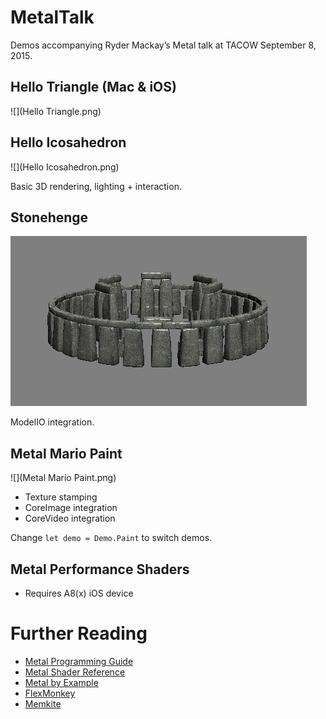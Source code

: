 # MetalTalk
Demos accompanying Ryder Mackay’s Metal talk at TACOW September 8, 2015.

## Hello Triangle (Mac & iOS)

![](Hello Triangle.png)

## Hello Icosahedron

![](Hello Icosahedron.png)

Basic 3D rendering, lighting + interaction.

## Stonehenge

![](Stonehenge.png)

ModelIO integration.

## Metal Mario Paint
![](Metal Mario Paint.png)

- Texture stamping
- CoreImage integration
- CoreVideo integration

Change `let demo = Demo.Paint` to switch demos.

## Metal Performance Shaders
- Requires A8(x) iOS device


# Further Reading
- [Metal Programming Guide](https://developer.apple.com/library/ios/documentation/Miscellaneous/Conceptual/MetalProgrammingGuide/Introduction/Introduction.html)
- [Metal Shader Reference](https://developer.apple.com/library/prerelease/ios/documentation/Metal/Reference/MetalShadingLanguageGuide/Introduction/Introduction.html)
- [Metal by Example](http://metalbyexample.com)
- [FlexMonkey](http://flexmonkey.blogspot.ca)
- [Memkite](http://memkite.com/blog/)